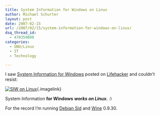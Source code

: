 ```yaml
---
title: System Information for Windows on Linux
author: Michael Schurter
layout: post
date: 2007-02-15
url: /2007/02/15/system-information-for-windows-on-linux/
dsq_thread_id:
  - 470359800
categories:
  - GNU/Linux
  - IT
  - Technology

---
```

I saw [System Information for Windows][1] posted on [Lifehacker][2] and couldn&#8217;t resist:

[<img alt="SIW on Linux" id="image189" src="http://michael.susens-schurter.com/blog/wp-content/uploads/2007/02/siw-screenshot.thumbnail.png" />][3]{.imagelink}

System Information **for Windows** _**works on Linux.**_ <img src="http://localhost/wp-includes/images/smilies/simple-smile.png" alt=":)" class="wp-smiley" style="height: 1em; max-height: 1em;" />

For the record I&#8217;m running [Debian Sid][4] and [Wine][5] 0.9.30.

 [1]: http://www.gtopala.com/
 [2]: http://lifehacker.com/software/information/screenshot-tour-learn-everything-about-your-pc-with-siw-236760.php
 [3]: http://michael.susens-schurter.com/blog/wp-content/uploads/2007/02/siw-screenshot.png "SIW on Linux"
 [4]: http://www.us.debian.org/releases/sid/
 [5]: http://winehq.com/